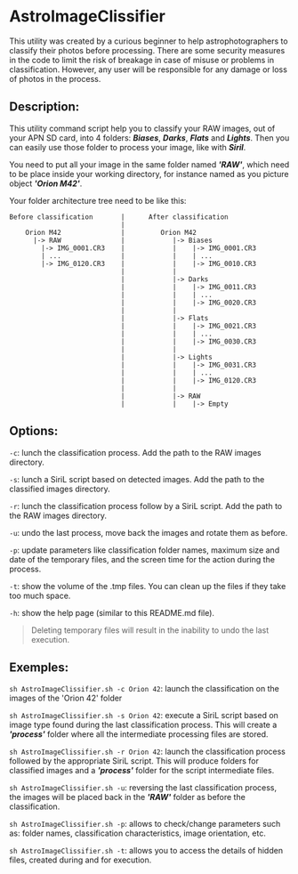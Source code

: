 
# AstroImageClissifier

This utility was created by a curious beginner to help astrophotographers to
classify their photos before processing.
There are some security measures in the code to limit the risk of breakage in
case of misuse or problems in classification. However, any user will be
responsible for any damage or loss of photos in the process.

## Description:

This utility command script help you to classify your RAW images, out
of your APN SD card, into 4 folders: ***Biases***, ***Darks***, ***Flats*** and
***Lights***. Then you can easily use those folder to process your image, like
with ***Siril***.

You need to put all your image in the same folder named ***'RAW'***, which
need to be place inside your working directory, for instance named as
you picture object ***'Orion M42'***.
 
Your folder architecture tree need to be like this:

```
Before classification       |      After classification
                            |
    Orion M42               |         Orion M42
      |-> RAW               |            |-> Biases
        |-> IMG_0001.CR3    |            |    |-> IMG_0001.CR3
        | ...               |            |    | ...
        |-> IMG_0120.CR3    |            |    |-> IMG_0010.CR3
                            |            |
                            |            |-> Darks
                            |            |    |-> IMG_0011.CR3
                            |            |    | ...
                            |            |    |-> IMG_0020.CR3
                            |            |
                            |            |-> Flats
                            |            |    |-> IMG_0021.CR3
                            |            |    | ...
                            |            |    |-> IMG_0030.CR3
                            |            |
                            |            |-> Lights
                            |            |    |-> IMG_0031.CR3
                            |            |    | ...
                            |            |    |-> IMG_0120.CR3
                            |            |
                            |            |-> RAW
                            |            |    |-> Empty
```

## Options:

`-c`: lunch the classification process. Add the path to the RAW images directory.

`-s`: lunch a SiriL script based on detected images. Add the path to the
    classified images directory.

`-r`: lunch the classification process follow by a SiriL script. Add the
    path to the RAW images directory.

`-u`: undo the last process, move back the images and rotate them as before.

`-p`: update parameters like classification folder names, maximum size and date
of the temporary files, and the screen time for the action during the process.

`-t`: show the volume of the .tmp files. You can clean up the files if they take
too much space.

`-h`: show the help page (similar to this README.md file).

>Deleting temporary files will result in the inability to undo the last execution.
 
## Exemples:

`sh AstroImageClissifier.sh -c Orion 42`: launch the classification on the images of
the 'Orion 42' folder

`sh AstroImageClissifier.sh -s Orion 42`: execute a SiriL script based on image
type found during the last classification process. This will create a ***'process'***
folder where all the intermediate processing files are stored.

`sh AstroImageClissifier.sh -r Orion 42`: launch the classification process
followed by the appropriate SiriL script. This will produce folders for
classified images and a ***'process'*** folder for the script intermediate files.

`sh AstroImageClissifier.sh -u`: reversing the last classification process, the
images will be placed back in the ***'RAW'*** folder as before the classification.

`sh AstroImageClissifier.sh -p`: allows to check/change parameters such as:
folder names, classification characteristics, image orientation, etc.

`sh AstroImageClissifier.sh -t`: allows you to access the details of hidden
files, created during and for execution.
